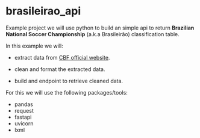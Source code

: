 # brasileirao_api

Example project we will use python to build an simple api to return **Brazilian National Soccer Championship** (a.k.a Brasileirão) classification table.


In this example we will:

- extract data from [CBF official website](https://www.cbf.com.br/).

- clean and format the extracted data.

 - build and endpoint to retrieve cleaned data.

For this we will use the following packages/tools:

- pandas
- request
- fastapi
- uvicorn
- lxml
